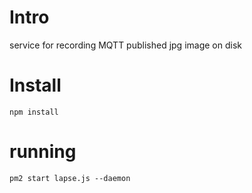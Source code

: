 # Intro
service for recording MQTT published jpg image on disk

# Install
    npm install

# running

    pm2 start lapse.js --daemon


